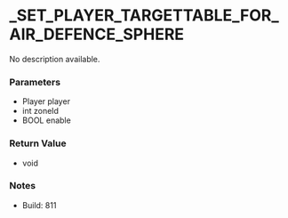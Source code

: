 # _SET_PLAYER_TARGETTABLE_FOR_AIR_DEFENCE_SPHERE

No description available.

### Parameters
* Player player
* int zoneId
* BOOL enable

### Return Value
* void

### Notes
* Build: 811

